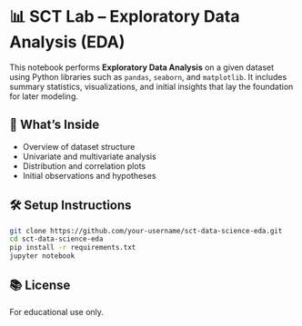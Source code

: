 # 📊 SCT Lab – Exploratory Data Analysis (EDA)

This notebook performs **Exploratory Data Analysis** on a given dataset using Python libraries such as `pandas`, `seaborn`, and `matplotlib`. It includes summary statistics, visualizations, and initial insights that lay the foundation for later modeling.

## 🚀 What’s Inside
- Overview of dataset structure
- Univariate and multivariate analysis
- Distribution and correlation plots
- Initial observations and hypotheses

## 🛠 Setup Instructions

```bash
git clone https://github.com/your-username/sct-data-science-eda.git
cd sct-data-science-eda
pip install -r requirements.txt
jupyter notebook
```

## 📚 License
For educational use only.